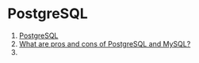 # PostgreSQL

1. [PostgreSQL](http://www.postgresql.org/)
1. [What are pros and cons of PostgreSQL and MySQL?](http://www.quora.com/What-are-pros-and-cons-of-PostgreSQL-and-MySQL)
1. []()
